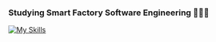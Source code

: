 ### Studying Smart Factory Software Engineering 🧑🏻‍💻
[![My Skills](https://skillicons.dev/icons?i=python,c,cpp,pytorch,tensorflow,opencv,postgresql,docker,ubuntu)](https://skillicons.dev)

